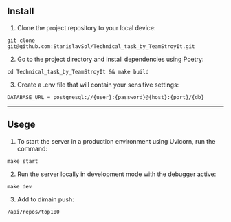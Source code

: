 ## Install
1. Clone the project repository to your local device:
```
git clone git@github.com:StanislavSol/Technical_task_by_TeamStroyIt.git

```
2. Go to the project directory and install dependencies using Poetry:
```
cd Technical_task_by_TeamStroyIt && make build

```
3. Create a .env file that will contain your sensitive settings:
```
DATABASE_URL = postgresql://{user}:{password}@{host}:{port}/{db}

```

***
## Usege
1. To start the server in a production environment using Uvicorn, run the command:
```
make start

```
2. Run the server locally in development mode with the debugger active:
```
make dev

```
3. Add to dimain push:
```
/api/repos/top100

```

